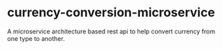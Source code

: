 # currency-conversion-microservice
A microservice architecture based rest api to help convert currency from one type to another.

